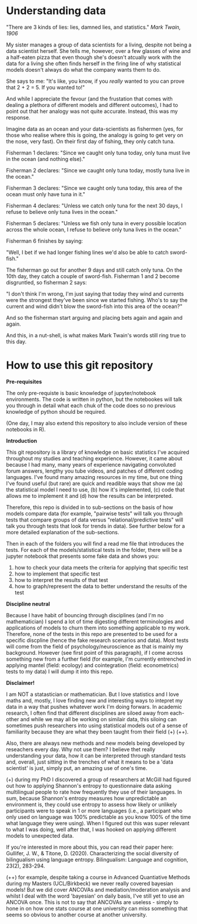 # Understanding data

"There are 3 kinds of lies: lies, damned lies, and statistics."
*Mark Twain, 1906*

My sister manages a group of data scientists for a living, despite not being a data scientist herself. She tells me, however, over a few glasses of wine and a half-eaten pizza that even though she's doesn't atcually work with the data for a living she often finds herself in the firing line of why statistical models doesn't always do what the company wants them to do. 

She says to me: "It's like, you know, if you *really* wanted to you can prove that 2 + 2 = 5. If you wanted to!"

And while I appreciate the fevour (and the frustation that comes with dealing a plethora of different models and different outcomes), I had to point out that her analogy was not quite accurate. Instead, this was my response. 

Imagine data as an ocean and your data-scientists as fishermen (yes, for those who realise where this is going, the analogy is going to get very on the nose, very fast). On their first day of fishing, they only catch tuna. 

Fisherman 1 declares: "Since we caught only tuna today, only tuna must live in the ocean (and nothing else)."

Fisherman 2 declares: "Since we caught only tuna today, mostly tuna live in the ocean."

Fisherman 3 declares: "Since we caught only tuna today, this area of the ocean must only have tuna in it."

Fisherman 4 declares: "Unless we catch only tuna for the next 30 days, I refuse to believe only tuna lives in the ocean."

Fisherman 5 declares: "Unless we fish only tuna in every possible location across the whole ocean, I refuse to believe only tuna lives in the ocean."

Fisherman 6 finishes by saying:

"Well, I bet if we had longer fishing lines we'd also be able to catch sword-fish."

The fisherman go out for another 9 days and still catch only tuna. On the 10th day, they catch a couple of sword-fish. Fisherman 1 and 2 become disgruntled, so fisherman 2 says:

"I don't think I'm wrong, I'm just saying that today they wind and currents were the strongest they've been since we started fishing. Who's to say the current and wind didn't blow the sword-fish into this area of the ocean?"

And so the fisherman start arguing and placing bets again and again and again. 

And this, in a nut-shell, is what makes Mark Twain's words still ring true to this day. 

# How to use this git repository

**Pre-requisites**

The only pre-requiste is basic knowledge of jupyter/notebook environments. The code is written in python, but the notebookes will talk you through in detail what each chuk of the code does so no previous knowledge of python should be required. 

(One day, I may also extend this repository to also include version of these notebooks in R).

**Introduction**

This git repository is a library of knowledge on basic statistics I've acquired throughout my studies and teaching experience. However, it came about because I had many, many years of experience navigating convoluted forum answers, lengthy you tube videos, and patches of different coding languages. I've found many amazing resources in my time, but one thing I've found useful (but rare) are quick and readible ways that show me (a) the statistical model I need to use, (b) how it's implemented, (c) code that allows me to implement it and (d) how the results can be interpreted. 

Therefore, this repo is divided in to sub-sections on the basis of how models compare data (for example, "pairwise tests" will talk you through tests that compare groups of data versus "relational/predictive tests" will talk you through tests that look for trends in data). See further below for a more detailed explanation of the sub-sections.

Then in each of the folders you will find a read me file that introduces the tests. For each of the models/statistical tests in the folder, there will be a jupyter notebook that presents some fake data and shows you: 

1) how to check your data meets the criteria for applying that specific test
2) how to implement that specific test
3) how to interpret the results of that test
4) how to graph/represent the data to better understand the results of the test

**Discipline neutral**

Because I have habit of bouncing through disciplines (and I'm no mathematician) I spend a lot of time digesting different terminologies and applications of models to churn them into something applicable to my work. Therefore, none of the tests in this repo are presented to be used for a specific discpline (hence the fake research scenarios and data). Most tests will come from the field of psychology/neuroscience as that is mainly my background. However (see first point of this paragraph), if I come across something new from a further field (for example, I'm currently entrenched in applying mantel (field: ecology) and cointegration (field: econometrics) tests to my data) I will dump it into this repo. 

**Disclaimer!**

I am NOT a statastician or mathematician. But I love statistics and I love maths and, mostly, I love finding new and interesting ways to intepret my data in a way that pushes whatever work I'm doing forwars. In academic research, I often find that different disciplines are siloed away from each-other and while we may all be working on similair data, this siloing can sometimes push researchers into using statistical models out of a sense of familiarity because they are what they been taught from their field (+) (++). 

Also, there are always new methods and new models being developed by reseachers every day. Why not use them? I believe thet really understanding your data, how it can be interpreted through standard tests and, overall, just sitting in the trenches of what it means to be a 'data scientist' is just, simply put, an amazing use of one's time.

(+) during my PhD I discovered a group of researchers at McGill had figured out how to applying Shannon's entropy to questionnaire data asking multilingual people to rate how frequently they use of their languages. In sum, because Shannon's entropy measures how unpredictable an environment is, they could use entropy to assess how likely or unlikely participants were to speak in 1 or more languages (i.e., a participant who only used on language was 100% predictable as you know 100% of the time what language they were using). When I figured out this was super relevant to what I was doing, well after that, I was hooked on applying different models to unexpected data. 

If you're interested in more about this, you can read their paper here: Gullifer, J. W., & Titone, D. (2020). Characterizing the social diversity of bilingualism using language entropy. Bilingualism: Language and cognition, 23(2), 283-294.

(++) for example, despite taking a course in Advanced Quantiative Methods during my Masters (UCL/Birkbeck) we never really covered bayesian models! But we did cover ANCOVAs and mediation/moderation analysis and whilst I deal with the word 'bayesian' on daily basis, I've still yet to use an ANCOVA once. This is not to say that ANCOVAs are useless - simply to hone in on how one stats course at one university can miss something that seems so obvious to another course at another university.
